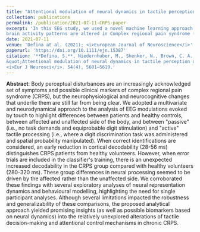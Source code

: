 ```yaml
---
title: "Attentional modulation of neural dynamics in tactile perception of complex regional pain syndrome patients"
collection: publications
permalink: /publication/2021-07-11-CRPS-paper
excerpt: 'In this EEG study, we used a novel machine learning approach to map how (i.e., where and when) 
brain activity patterns are altered in Complex regional pain syndrome (CRPS)'
date: 2021-07-11
venue: 'Defina at al. (2021); <i>European Journal of Neuroscience</i>'
paperurl: 'https://doi.org/10.1111/ejn.15387'
citation: '**Defina, S.**, Niedernhuber, M., Shenker, N., Brown, C. A., & Bekinschtein, T. A. (2021). 
&quot;Attentional modulation of neural dynamics in tactile perception of complex regional pain syndrome patients.&quot; 
<i>Eur J Neurosci</i>. 54(4), 5601–5619.'
---
```

**Abstract**:
Body perceptual disturbances are an increasingly acknowledged set of symptoms and possible clinical markers of complex 
regional pain syndrome (CRPS), but the neurophysiological and neurocognitive changes that underlie them are still far 
from being clear. We adopted a multivariate and neurodynamical approach to the analysis of EEG modulations evoked by 
touch to highlight differences between patients and healthy controls, between affected and unaffected side of the body, 
and between "passive" (i.e., no task demands and equiprobable digit stimulation) and "active" tactile processing (i.e., 
where a digit discrimination task was administered and spatial probability manipulated). When correct identifications 
are considered, an early reduction in cortical decodability (28-56 ms) distinguishes CRPS patients from healthy 
volunteers. However, when error trials are included in the classifier's training, there is an unexpected increased 
decodability in the CRPS group compared with healthy volunteers (280-320 ms). These group differences in neural 
processing seemed to be driven by the affected rather than the unaffected side. We corroborated these findings with 
several exploratory analyses of neural representation dynamics and behavioural modelling, highlighting the need for 
single participant analyses. Although several limitations impacted the robustness and generalizability of these comparisons, 
the proposed analytical approach yielded promising insights (as well as possible biomarkers based on neural dynamics) 
into the relatively unexplored alterations of tactile decision-making and attentional control mechanisms in chronic CRPS.